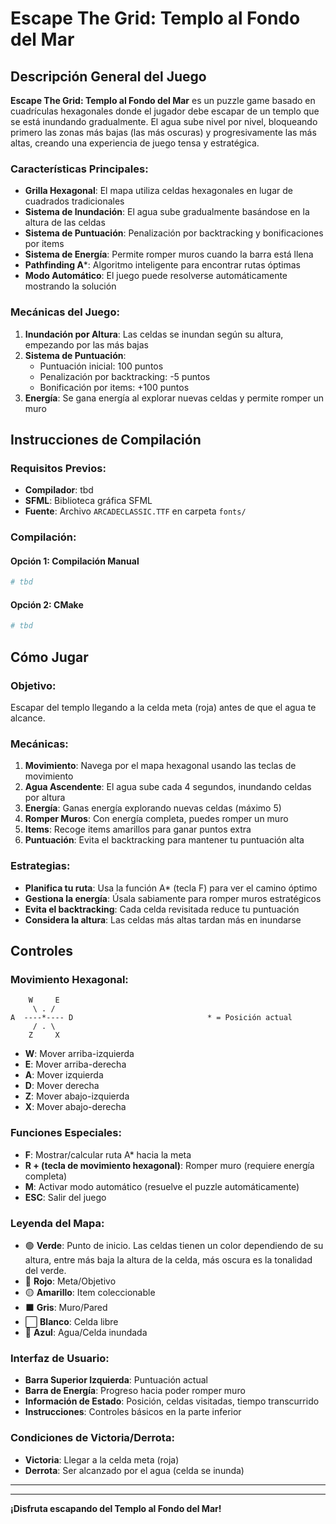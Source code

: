 # Escape The Grid: Templo al Fondo del Mar 

## Descripción General del Juego

**Escape The Grid: Templo al Fondo del Mar** es un puzzle game basado en cuadrículas hexagonales donde el jugador debe escapar de un templo que se está inundando gradualmente. El agua sube nivel por nivel, bloqueando primero las zonas más bajas (las más oscuras) y progresivamente las más altas, creando una experiencia de juego tensa y estratégica.

### Características Principales:
- **Grilla Hexagonal**: El mapa utiliza celdas hexagonales en lugar de cuadrados tradicionales
- **Sistema de Inundación**: El agua sube gradualmente basándose en la altura de las celdas
- **Sistema de Puntuación**: Penalización por backtracking y bonificaciones por items
- **Sistema de Energía**: Permite romper muros cuando la barra está llena
- **Pathfinding A***: Algoritmo inteligente para encontrar rutas óptimas
- **Modo Automático**: El juego puede resolverse automáticamente mostrando la solución

### Mecánicas del Juego:
1. **Inundación por Altura**: Las celdas se inundan según su altura, empezando por las más bajas
2. **Sistema de Puntuación**: 
   - Puntuación inicial: 100 puntos
   - Penalización por backtracking: -5 puntos
   - Bonificación por items: +100 puntos
3. **Energía**: Se gana energía al explorar nuevas celdas y permite romper un muro

## Instrucciones de Compilación

### Requisitos Previos:
- **Compilador**: tbd
- **SFML**: Biblioteca gráfica SFML 
- **Fuente**: Archivo `ARCADECLASSIC.TTF` en carpeta `fonts/`


### Compilación:

#### Opción 1: Compilación Manual
```bash
# tbd
```

#### Opción 2: CMake 
```cmake
# tbd
```

## Cómo Jugar

### Objetivo:
Escapar del templo llegando a la celda meta (roja) antes de que el agua te alcance.

### Mecánicas:
1. **Movimiento**: Navega por el mapa hexagonal usando las teclas de movimiento
2. **Agua Ascendente**: El agua sube cada 4 segundos, inundando celdas por altura
3. **Energía**: Ganas energía explorando nuevas celdas (máximo 5)
4. **Romper Muros**: Con energía completa, puedes romper un muro
5. **Items**: Recoge items amarillos para ganar puntos extra
6. **Puntuación**: Evita el backtracking para mantener tu puntuación alta

### Estrategias:
- **Planifica tu ruta**: Usa la función A* (tecla F) para ver el camino óptimo
- **Gestiona la energía**: Úsala sabiamente para romper muros estratégicos
- **Evita el backtracking**: Cada celda revisitada reduce tu puntuación
- **Considera la altura**: Las celdas más altas tardan más en inundarse

## Controles

### Movimiento Hexagonal:
```
    W     E
     \ . /
A  ----*---- D                              * = Posición actual
     / . \
    Z     X
```

- **W**: Mover arriba-izquierda
- **E**: Mover arriba-derecha
- **A**: Mover izquierda
- **D**: Mover derecha
- **Z**: Mover abajo-izquierda
- **X**: Mover abajo-derecha

### Funciones Especiales:
- **F**: Mostrar/calcular ruta A* hacia la meta
- **R + (tecla de movimiento hexagonal)**: Romper muro (requiere energía completa)
- **M**: Activar modo automático (resuelve el puzzle automáticamente)
- **ESC**: Salir del juego

### Leyenda del Mapa:
- 🟢 **Verde**: Punto de inicio. Las celdas tienen un color dependiendo de su altura, entre más baja la altura de la celda, más oscura es la tonalidad del verde.
- 🔴 **Rojo**: Meta/Objetivo
- 🟡 **Amarillo**: Item coleccionable
- ⬛ **Gris**: Muro/Pared
- ⬜ **Blanco**: Celda libre
- 🔵 **Azul**: Agua/Celda inundada

### Interfaz de Usuario:
- **Barra Superior Izquierda**: Puntuación actual
- **Barra de Energía**: Progreso hacia poder romper muro
- **Información de Estado**: Posición, celdas visitadas, tiempo transcurrido
- **Instrucciones**: Controles básicos en la parte inferior

### Condiciones de Victoria/Derrota:
- **Victoria**: Llegar a la celda meta (roja)
- **Derrota**: Ser alcanzado por el agua (celda se inunda)

---



---

**¡Disfruta escapando del Templo al Fondo del Mar!**
